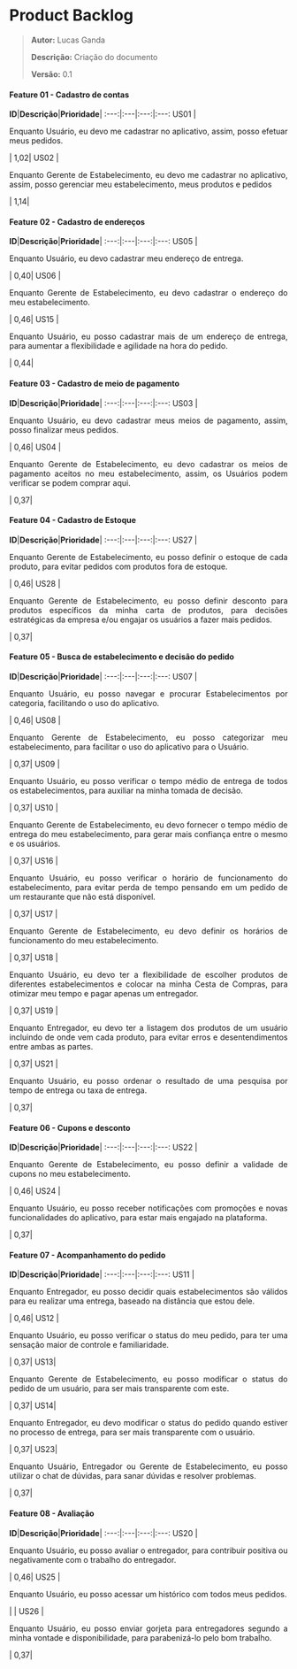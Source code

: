 # Product Backlog
> **Autor:** Lucas Ganda
>
> **Descrição:** Criação do documento
>
> **Versão:** 0.1
> 
#### Feature 01 - Cadastro de contas
**ID**|**Descrição**|**Prioridade**| 
:---:|:---|:---:|:---:
US01 | <p align="justify">Enquanto Usuário, eu devo me cadastrar no aplicativo, assim, posso efetuar meus pedidos.</p> | 1,02| 
US02 | <p align="justify"> Enquanto Gerente de Estabelecimento, eu devo me cadastrar no aplicativo, assim, posso gerenciar meu estabelecimento, meus produtos e pedidos </p>| 1,14| 

#### Feature 02 - Cadastro de endereços
**ID**|**Descrição**|**Prioridade**| 
:---:|:---|:---:|:---:
US05 | <p align="justify">Enquanto Usuário, eu devo cadastrar meu endereço de entrega.</p> | 0,40| 
US06 | <p align="justify"> Enquanto Gerente de Estabelecimento, eu devo cadastrar o endereço do meu estabelecimento.</p>| 0,46|
US15 | <p align="justify"> Enquanto Usuário, eu posso cadastrar mais de um endereço de entrega, para aumentar a flexibilidade e agilidade na hora do pedido.</p>| 0,44|

#### Feature 03 - Cadastro de meio de pagamento
**ID**|**Descrição**|**Prioridade**| 
:---:|:---|:---:|:---:
US03 | <p align="justify">Enquanto Usuário, eu devo cadastrar meus meios de pagamento, assim, posso finalizar meus pedidos.</p> | 0,46| 
US04 | <p align="justify"> Enquanto Gerente de Estabelecimento, eu devo cadastrar os meios de pagamento aceitos no meu estabelecimento, assim, os Usuários podem verificar se podem comprar aqui.</p>| 0,37|

#### Feature 04 - Cadastro de Estoque
**ID**|**Descrição**|**Prioridade**| 
:---:|:---|:---:|:---:
US27 | <p align="justify">Enquanto Gerente de Estabelecimento, eu posso definir o estoque de cada produto, para evitar pedidos com produtos fora de estoque.</p> | 0,46| 
US28 | <p align="justify"> Enquanto Gerente de Estabelecimento, eu posso definir desconto para produtos específicos da minha carta de produtos, para decisões estratégicas da empresa e/ou engajar os usuários a fazer mais pedidos.</p>| 0,37|

#### Feature 05 - Busca de estabelecimento e decisão do pedido
**ID**|**Descrição**|**Prioridade**| 
:---:|:---|:---:|:---:
US07 | <p align="justify">Enquanto Usuário, eu posso navegar e procurar Estabelecimentos por categoria, facilitando o uso do aplicativo.</p> | 0,46| 
US08 | <p align="justify"> Enquanto Gerente de Estabelecimento, eu posso categorizar meu estabelecimento, para facilitar o uso do aplicativo para o Usuário.</p>| 0,37|
US09 | <p align="justify"> Enquanto Usuário, eu posso verificar o tempo médio de entrega de todos os estabelecimentos, para auxiliar na minha tomada de decisão.</p>| 0,37|
US10 | <p align="justify"> Enquanto Gerente de Estabelecimento, eu devo fornecer o tempo médio de entrega do meu estabelecimento, para gerar mais confiança entre o mesmo e os usuários.</p>| 0,37|
US16 | <p align="justify"> Enquanto Usuário, eu posso verificar o horário de funcionamento do estabelecimento, para evitar perda de tempo pensando em um pedido de um restaurante que não está disponível.</p>| 0,37|
US17 | <p align="justify"> Enquanto Gerente de Estabelecimento, eu devo definir os horários de funcionamento do meu estabelecimento.</p>| 0,37|
US18 | <p align="justify"> Enquanto Usuário, eu devo ter a flexibilidade de escolher produtos de diferentes estabelecimentos e colocar na minha Cesta de Compras, para otimizar meu tempo e pagar apenas um entregador.</p>| 0,37|
US19 | <p align="justify"> Enquanto Entregador, eu devo ter a listagem dos produtos de um usuário incluindo de onde vem cada produto, para evitar erros e desentendimentos entre ambas as partes.</p>| 0,37|
US21 | <p align="justify"> Enquanto Usuário, eu posso ordenar o resultado de uma pesquisa por tempo de entrega ou taxa de entrega.</p>| 0,37|

#### Feature 06 - Cupons e desconto
**ID**|**Descrição**|**Prioridade**| 
:---:|:---|:---:|:---:
US22 | <p align="justify">Enquanto Gerente de Estabelecimento, eu posso definir a validade de cupons no meu estabelecimento.</p> | 0,46| 
US24 | <p align="justify"> Enquanto Usuário, eu posso receber notificações com promoções e novas funcionalidades do aplicativo, para estar mais engajado na plataforma.</p>| 0,37|

#### Feature 07 - Acompanhamento do pedido
**ID**|**Descrição**|**Prioridade**| 
:---:|:---|:---:|:---:
US11 | <p align="justify">Enquanto Entregador, eu posso decidir quais estabelecimentos são válidos para eu realizar uma entrega, baseado na distância que estou dele.</p> | 0,46| 
US12 | <p align="justify"> Enquanto Usuário, eu posso verificar o status do meu pedido, para ter uma sensação maior de controle e familiaridade.</p>| 0,37|
US13| <p align="justify"> Enquanto Gerente de Estabelecimento, eu posso modificar o status do pedido de um usuário, para ser mais transparente com este.</p>| 0,37|
US14| <p align="justify"> Enquanto Entregador, eu devo modificar o status do pedido quando estiver no processo de entrega, para ser mais transparente com o usuário.</p>| 0,37|
US23| <p align="justify"> Enquanto Usuário, Entregador ou Gerente de Estabelecimento, eu posso utilizar o chat de dúvidas, para sanar dúvidas e resolver problemas.</p>| 0,37|

#### Feature 08 - Avaliação
**ID**|**Descrição**|**Prioridade**| 
:---:|:---|:---:|:---:
US20 | <p align="justify">Enquanto Usuário, eu posso avaliar o entregador, para contribuir positiva ou negativamente com o trabalho do entregador.</p> | 0,46| 
US25 | <p align="justify"> Enquanto Usuário, eu posso acessar um histórico com todos meus pedidos.</p> | |
US26 | <p align="justify"> Enquanto Usuário, eu posso enviar gorjeta para entregadores segundo a minha vontade e disponibilidade, para parabenizá-lo pelo bom trabalho.</p>| 0,37|

